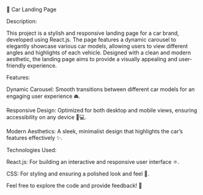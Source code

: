 🚗 Car Landing Page

Description:

This project is a stylish and responsive landing page for a car brand, developed using React.js. The page features a dynamic carousel to elegantly showcase various car models, allowing users to view different angles and highlights of each vehicle. Designed with a clean and modern aesthetic, the landing page aims to provide a visually appealing and user-friendly experience.

Features:

Dynamic Carousel: Smooth transitions between different car models for an engaging user experience 🚘.

Responsive Design: Optimized for both desktop and mobile views, ensuring accessibility on any device 📱💻.

Modern Aesthetics: A sleek, minimalist design that highlights the car’s features effectively ✨.

Technologies Used:

React.js: For building an interactive and responsive user interface ⚛️.

CSS: For styling and ensuring a polished look and feel 🎨.

Feel free to explore the code and provide feedback! 🚀
